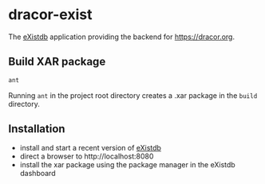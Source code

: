 # dracor-exist

The [eXistdb](http://exist-db.org/) application providing the backend for
https://dracor.org.

## Build XAR package

```bash
ant
```

Running `ant` in the project root directory creates a .xar package in the
`build` directory.

## Installation

* install and start a recent version of [eXistdb](http://exist-db.org/)
* direct a browser to http://localhost:8080
* install the xar package using the package manager in the eXistdb dashboard
